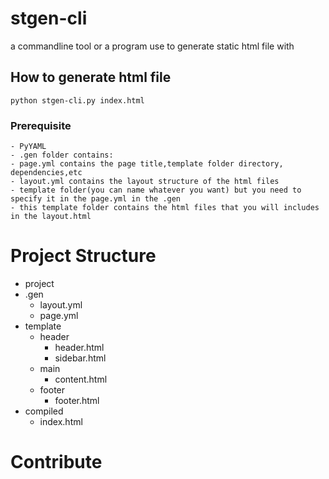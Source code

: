 # stgen-cli
a commandline tool or a program use to generate static html file with

## How to generate html file
```python stgen-cli.py index.html```
### Prerequisite
	- PyYAML
	- .gen folder contains:
    - page.yml contains the page title,template folder directory, dependencies,etc
    - layout.yml contains the layout structure of the html files
	- template folder(you can name whatever you want) but you need to specify it in the page.yml in the .gen
  	- this template folder contains the html files that you will includes in the layout.html
 
# Project Structure
* project
 * .gen
   * layout.yml
   * page.yml
 * template
   * header
     * header.html
     * sidebar.html
   * main
     * content.html
   * footer
     * footer.html
 * compiled
   * index.html

# Contribute

